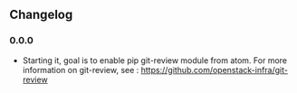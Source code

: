 ## Changelog

### 0.0.0

- Starting it, goal is to enable pip git-review module from atom.  For more
information on git-review, see : https://github.com/openstack-infra/git-review
